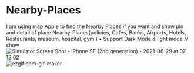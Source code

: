 # Nearby-Places
I am using map Apple to find the Nearby Places if you want and show pin and detail of place
Nearby-Places(policies, Cafes, Banks, Airports, Hotels, Restaurants, museum, hospital, gym )
    •	 Support Dark Mode & light mode 
    // show
![Simulator Screen Shot - iPhone SE (2nd generation) - 2021-06-29 at 07 13 02](https://user-images.githubusercontent.com/41602889/123740896-75a8c700-d8a9-11eb-8606-82417e8ccf19.png)
![ezgif com-gif-maker](https://user-images.githubusercontent.com/41602889/123740941-85c0a680-d8a9-11eb-92ad-01ef70bd8bee.gif)
